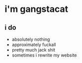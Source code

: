 # i'm gangstacat

## i do
- absolutely nothing
- approximately fuckall
- pretty much jack shit
- sometimes i rewrite my website
